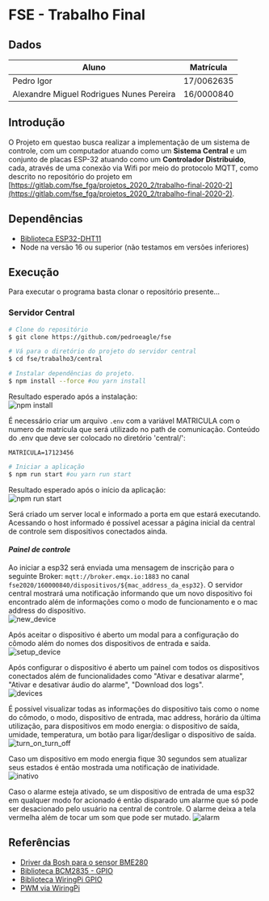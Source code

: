 # FSE - Trabalho Final

## Dados

| Aluno | Matrícula |
| --- | --- |
| Pedro Igor | 17/0062635 |
| Alexandre Miguel Rodrigues Nunes Pereira | 16/0000840 |

## Introdução

O Projeto em questao busca realizar a implementação de um sistema de controle, com um computador atuando como um **Sistema Central** e um conjunto de placas ESP-32 atuando como um **Controlador Distribuido**, cada, através de uma conexão  via Wifi por meio do protocolo MQTT, como descrito no repositório do projeto em [https://gitlab.com/fse_fga/projetos_2020_2/trabalho-final-2020-2](https://gitlab.com/fse_fga/projetos_2020_2/trabalho-final-2020-2).

## Dependências

* [Biblioteca ESP32-DHT11](https://github.com/0nism/esp32-DHT11)
* Node na versão 16 ou superior (não testamos em versões inferiores)

## Execução

Para executar o programa basta clonar o repositório presente...

### Servidor Central

``` bash
# Clone do repositório
$ git clone https://github.com/pedroeagle/fse

# Vá para o diretório do projeto do servidor central
$ cd fse/trabalho3/central

# Instalar dependências do projeto.
$ npm install --force #ou yarn install
```
Resultado esperado após a instalação: <br/>
![npm install](img/npm_install.png)

É necessário criar um arquivo ```.env``` com a variável MATRICULA com o numero de matrícula que será utilizado no path de comunicação.
Conteúdo do .env que deve ser colocado no diretório 'central/':
```
MATRICULA=17123456
```

``` bash
# Iniciar a aplicação
$ npm run start #ou yarn run start
```
Resultado esperado após o início da aplicação: <br/>
![npm run start](img/npm_run_start.png)

Será criado um server local e informado a porta em que estará executando. Acessando o host informado é possível acessar a página inicial da central de controle sem dispositivos conectados ainda.

#### ***Painel de controle***
Ao iniciar a esp32 será enviada uma mensagem de inscrição para o seguinte Broker: ```mqtt://broker.emqx.io:1883``` no canal ```fse2020/160000840/dispositivos/${mac_address_da_esp32}```. O servidor central mostrará uma notificação informando que um novo dispositivo foi encontrado além de informações como o modo de funcionamento e o mac address do dispositivo. <br/>
![new_device](img/new_device.png) <br/>

Após aceitar o dispositivo é aberto um modal para a configuração do cômodo além do nomes dos dispositivos de entrada e saída.<br/>
![setup_device](img/setup_device.png)<br/>

Após configurar o dispositivo é aberto um painel com todos os dispositivos conectados além de funcionalidades como "Ativar e desativar alarme", "Ativar e desativar áudio do alarme", "Download dos logs".<br/>
![devices](img/devices.png)<br/>

É possível visualizar todas as informações do dispositivo tais como o nome do cômodo, o modo, dispositivo de entrada, mac address, horário da última utilização, para dispositivos em modo energia: o dispositivo de saída, umidade, temperatura, um botão para ligar/desligar o dispositivo de saída.<br/>
![turn_on_turn_off](img/turn_on_turn_off.png)<br/>

Caso um dispositivo em modo energia fique 30 segundos sem atualizar seus estados é então mostrada uma notificação de inatividade. <br/>
![inativo](img/inativo.png)<br/>

Caso o alarme esteja ativado, se um dispositivo de entrada de uma esp32 em qualquer modo for acionado é então disparado um alarme que só pode ser desacionado pelo usuário na central de controle. O alarme deixa a tela vermelha além de tocar um som que pode ser mutado.
![alarm](img/alarm.png)<br/>



## Referências

- [Driver da Bosh para o sensor BME280](https://github.com/BoschSensortec/BME280_driver)  
- [Biblioteca BCM2835 - GPIO](http://www.airspayce.com/mikem/bcm2835/)    
- [Biblioteca WiringPi GPIO](http://wiringpi.com)  
- [PWM via WiringPi](https://www.electronicwings.com/raspberry-pi/raspberry-pi-pwm-generation-using-python-and-c)
